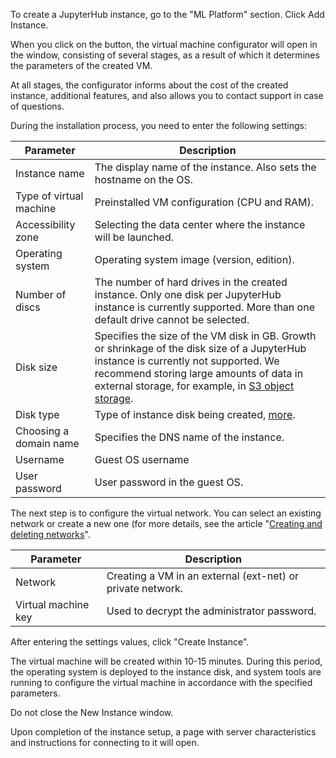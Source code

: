 To create a JupyterHub instance, go to the "ML Platform" section. Click Add Instance.

When you click on the button, the virtual machine configurator will open in the window, consisting of several stages, as a result of which it determines the parameters of the created VM.

At all stages, the configurator informs about the cost of the created instance, additional features, and also allows you to contact support in case of questions.

During the installation process, you need to enter the following settings:

| Parameter | Description |
| --- | --- |
| Instance name | The display name of the instance. Also sets the hostname on the OS. |
| Type of virtual machine | Preinstalled VM configuration (CPU and RAM). |
| Accessibility zone | Selecting the data center where the instance will be launched. |
| Operating system | Operating system image (version, edition). |
| Number of discs | The number of hard drives in the created instance. Only one disk per JupyterHub instance is currently supported. More than one default drive cannot be selected.|
| Disk size | Specifies the size of the VM disk in GB. Growth or shrinkage of the disk size of a JupyterHub instance is currently not supported. We recommend storing large amounts of data in external storage, for example, in [S3 object storage](/ru/base/s3).|
| Disk type | Type of instance disk being created, [more](/base/iaas/vm-volumes/volume-sla). |
| Choosing a domain name | Specifies the DNS name of the instance.|
| Username | Guest OS username |
| User password | User password in the guest OS. |

The next step is to configure the virtual network. You can select an existing network or create a new one (for more details, see the article "[Creating and deleting networks](/ru/networks/vnet/networks/create-net)".

| Parameter | Description |
| --- | --- |
| Network | Creating a VM in an external (ext-net) or private network. |
| Virtual machine key | Used to decrypt the administrator password. |

After entering the settings values, click "Create Instance".

The virtual machine will be created within 10-15 minutes. During this period, the operating system is deployed to the instance disk, and system tools are running to configure the virtual machine in accordance with the specified parameters.

<warn>

Do not close the New Instance window.

Upon completion of the instance setup, a page with server characteristics and instructions for connecting to it will open.

</warn>

